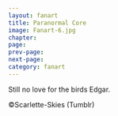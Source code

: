 ```yaml
---
layout: fanart
title: Paranormal Core
image: Fanart-6.jpg
chapter: 
page: 
prev-page:
next-page: 
category: fanart
---
```

Still no love for the birds Edgar.

©Scarlette-Skies (Tumblr)

